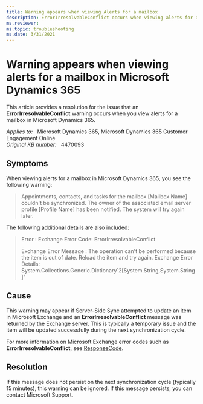 ```yaml
---
title: Warning appears when viewing Alerts for a mailbox
description: ErrorIrresolvableConflict occurs when viewing alerts for a mailbox in Microsoft Dynamics 365. Provides a resolution.
ms.reviewer: 
ms.topic: troubleshooting
ms.date: 3/31/2021
---
```

# Warning appears when viewing alerts for a mailbox in Microsoft Dynamics 365

This article provides a resolution for the issue that an **ErrorIrresolvableConflict** warning occurs when you view alerts for a mailbox in Microsoft Dynamics 365.

_Applies to:_ &nbsp; Microsoft Dynamics 365, Microsoft Dynamics 365 Customer Engagement Online  
_Original KB number:_ &nbsp; 4470093

## Symptoms

When viewing alerts for a mailbox in Microsoft Dynamics 365, you see the following warning:

> Appointments, contacts, and tasks for the mailbox [Mailbox Name] couldn't be synchronized. The owner of the associated email server profile [Profile Name] has been notified. The system will try again later.

The following additional details are also included:

> Error : Exchange Error Code: ErrorIrresolvableConflict
>
> Exchange Error Message : The operation can't be performed because the item is out of date. Reload the item and try again. Exchange Error Details: System.Collections.Generic.Dictionary`2[System.String,System.String]"

## Cause

This warning may appear if Server-Side Sync attempted to update an item in Microsoft Exchange and an **ErrorIrresolvableConflict** message was returned by the Exchange server. This is typically a temporary issue and the item will be updated successfully during the next synchronization cycle.

For more information on Microsoft Exchange error codes such as **ErrorIrresolvableConflict**, see [ResponseCode](/exchange/client-developer/web-service-reference/responsecode).

## Resolution

If this message does not persist on the next synchronization cycle (typically 15 minutes), this warning can be ignored. If this message persists, you can contact Microsoft Support.
